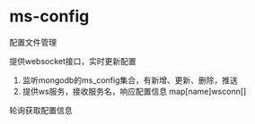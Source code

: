 # ms-config

配置文件管理

提供websocket接口，实时更新配置

1. 监听mongodb的ms_config集合，有新增、更新、删除，推送
2. 提供ws服务，接收服务名，响应配置信息
 map[name]wsconn[]



轮询获取配置信息










